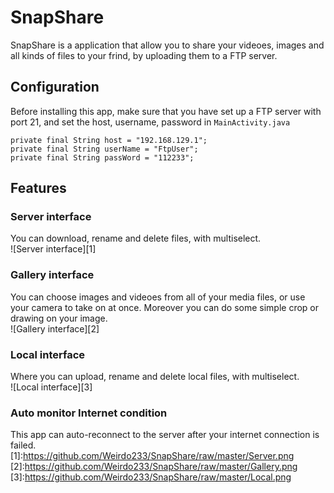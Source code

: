 # SnapShare
SnapShare is a application that allow you to share your videoes, images and all kinds of files to your frind, by uploading them to a FTP server. 

## Configuration
Before installing this app, make sure that you have set up a FTP server with port 21, and set the host, username, password in `MainActivity.java`

	private final String host = "192.168.129.1";
	private final String userName = "FtpUser";
	private final String passWord = "112233";

## Features
### Server interface
You can download, rename and delete files, with multiselect.       
![Server interface][1]
### Gallery interface
You can choose images and videoes from all of your media files, or use your camera to take on at once. Moreover you can do some simple crop or drawing on your image.       
![Gallery interface][2]
### Local interface
Where you can upload, rename and delete local files,  with multiselect.       
![Local interface][3]
### Auto monitor Internet condition
This app can auto-reconnect to the server after your internet connection is failed.       
[1]:https://github.com/Weirdo233/SnapShare/raw/master/Server.png
[2]:https://github.com/Weirdo233/SnapShare/raw/master/Gallery.png
[3]:https://github.com/Weirdo233/SnapShare/raw/master/Local.png
